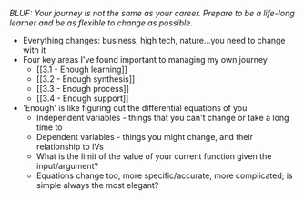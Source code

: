 *BLUF: Your journey is not the same as your career. Prepare to be a life-long learner and be as flexible to change as possible.*

* Everything changes: business, high tech, nature...you need to change with it
* Four key areas I've found important to managing my own journey
	* [[3.1 - Enough learning]]
	* [[3.2 - Enough synthesis]]
	* [[3.3 - Enough process]]
	* [[3.4 - Enough support]]
* 'Enough' is like figuring out the differential equations of you
	* Independent variables - things that you can't change or take a long time to
	* Dependent variables - things you might change, and their relationship to IVs
	* What is the limit of the value of your current function given the input/argument?
	* Equations change too, more specific/accurate, more complicated; is simple always the most elegant?